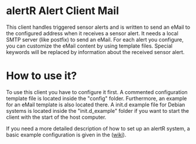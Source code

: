 alertR Alert Client Mail
======

This client handles triggered sensor alerts and is written to send an eMail to the configured address when it receives a sensor alert. It needs a local SMTP server (like postfix) to send an eMail. For each alert you configure, you can customize the eMail content by using template files. Special keywords will be replaced by information about the received sensor alert.


How to use it?
======

To use this client you have to configure it first. A commented configuration template file is located inside the "config" folder. Furthermore, an example for an eMail template is also located there. A init.d example file for Debian systems is located inside the "init.d_example" folder if you want to start the client with the start of the host computer.


If you need a more detailed description of how to set up an alertR system, a basic example configuration is given in the ([wiki](https://github.com/sqall01/alertR/wiki/Example-Configuration)).